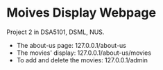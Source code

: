 # Moives Display Webpage

Project 2 in DSA5101, DSML, NUS.

- The about-us page: 127.0.0.1/about-us
- The movies' display: 127.0.0.1/about-us/movies
- To add and delete the movies: 127.0.0.1/admin
